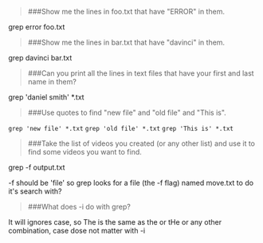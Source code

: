 >###Show me the lines in foo.txt that have "ERROR" in them.

grep error foo.txt

>###Show me the lines in bar.txt that have "davinci" in them.

grep davinci bar.txt

>###Can you print all the lines in text files that have your first and last name in them?

grep 'daniel smith' *.txt

>###Use quotes to find "new file" and "old file" and "This is".

```grep 'new file' *.txt```
```grep 'old file' *.txt```
```grep 'This is' *.txt```

>###Take the list of videos you created (or any other list) and use it to find some videos you want to find.

grep -f output.txt 

-f should be 'file' so grep looks for a file (the -f flag) named move.txt to do it's search with?

>###What does -i do with grep?

It will ignores case, so The is the same as the or tHe or any other combination, case dose not matter with -i
